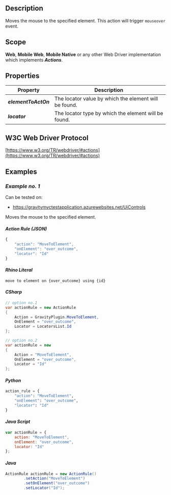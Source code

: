 ## Description
Moves the mouse to the specified element. This action will trigger ```mouseover``` event.

## Scope
**Web**, **Mobile Web**, **Mobile Native** or any other Web Driver implementation which implements _**Actions**_.

## Properties
| Property             | Description                                           |
|----------------------|-------------------------------------------------------|
| _**elementToActOn**_ | The locator value by which the element will be found. |
| _**locator**_        | The locator type by which the element will be found.  |

## W3C Web Driver Protocol
[https://www.w3.org/TR/webdriver/#actions](https://www.w3.org/TR/webdriver/#actions)

## Examples
### _Example no. 1_
Can be tested on:
* https://gravitymvctestapplication.azurewebsites.net/UiControls

Moves the mouse to the specified element.

#### _Action Rule (JSON)_
```js
{
    "action": "MoveToElement",
    "onElement": "over_outcome",
    "locator": "Id"
}
```

#### _Rhino Literal_
```
move to element on {over_outcome} using {id}
```

#### _CSharp_
```csharp
// option no.1
var actionRule = new ActionRule
{
    Action = GravityPlugin.MoveToElement,
    OnElement = "over_outcome",
    Locator = LocatorsList.Id
};

// option no.2
var actionRule = new
{
    Action = "MoveToElement",
    OnElement = "over_outcome",
    Locator = "Id"
};
```

#### _Python_
```python
action_rule = {
    "action": "MoveToElement",
    "onElement": "over_outcome",
    "locator": "Id"
}
```

#### _Java Script_
```js
var actionRule = {
    action: "MoveToElement",
    onElement: "over_outcome",
    locator: "Id"
};
```

#### _Java_
```java
ActionRule actionRule = new ActionRule()
        .setAction("MoveToElement")
        .setOnElement("over_outcome")
        .setLocator("Id");
```